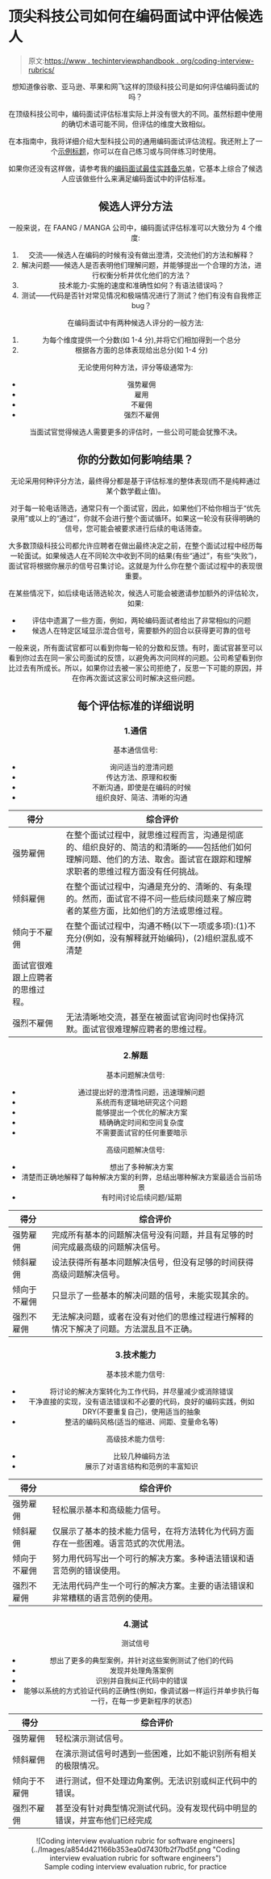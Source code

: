 # 顶尖科技公司如何在编码面试中评估候选人

> 原文:[https://www . techinterviewphandbook . org/coding-interview-rubrics/](https://www.techinterviewhandbook.org/coding-interview-rubrics/)

<header>

想知道像谷歌、亚马逊、苹果和网飞这样的顶级科技公司是如何评估编码面试的吗？

在顶级科技公司中，编码面试评估标准实际上并没有很大的不同。虽然标题中使用的确切术语可能不同，但评估的维度大致相似。

在本指南中，我将详细介绍大型科技公司的通用编码面试评估流程。我还附上了一个[示例标题](/coding-interview-rubrics/)，你可以在自己练习或与同伴练习时使用。

如果你还没有这样做，请参考我的[编码面试最佳实践备忘单](/coding-interview-cheatsheet/)，它基本上综合了候选人应该做些什么来满足编码面试中的评估标准。

## 候选人评分方法[](#candidate-scoring-methodology "Direct link to heading")

一般来说，在 FAANG / MANGA 公司中，编码面试评估标准可以大致分为 4 个维度:

1.  交流——候选人在编码的时候有没有做出澄清，交流他们的方法和解释？
2.  解决问题——候选人是否表明他们理解问题，并能够提出一个合理的方法，进行权衡分析并优化他们的方法？
3.  技术能力-实施的速度和准确性如何？有语法错误吗？
4.  测试——代码是否针对常见情况和极端情况进行了测试？他们有没有自我修正 bug？

在编码面试中有两种候选人评分的一般方法:

1.  为每个维度提供一个分数(如 1-4 分),并将它们相加得到一个总分
2.  根据各方面的总体表现给出总分(如 1-4 分)

无论使用何种方法，评分等级通常为:

*   强势雇佣
*   雇用
*   不雇佣
*   强烈不雇佣

当面试官觉得候选人需要更多的评估时，一些公司可能会犹豫不决。

## 你的分数如何影响结果？[](#how-does-your-score-impact-the-result "Direct link to heading")

无论采用何种评分方法，最终得分都是基于评估标准的整体表现(而不是纯粹通过某个数学截止值)。

对于每一轮电话筛选，通常只有一个面试官，因此，如果他们不给你相当于“优先录用”或以上的“通过”，你就不会进行整个面试循环。如果这一轮没有获得明确的信号，您可能会被要求进行后续的电话筛查。

大多数顶级科技公司都允许应聘者在做出最终决定之前，在整个面试过程中经历每一轮面试。如果候选人在不同轮次中收到不同的结果(有些“通过”，有些“失败”)，面试官将根据你展示的信号召集讨论。这就是为什么你在整个面试过程中的表现很重要。

在某些情况下，如后续电话筛选轮次，候选人可能会被邀请参加额外的评估轮次，如果:

*   评估中遗漏了一些方面，例如，两轮编码面试者给出了非常相似的问题
*   候选人在特定区域显示混合信号，需要额外的回合以获得更可靠的信号

一般来说，所有面试官都可以看到你每一轮的分数和反馈。有时，面试官甚至可以看到你过去在同一家公司面试的反馈，以避免再次问同样的问题。公司希望看到你比过去有所成长。所以，如果你过去被一家公司拒绝了，反思一下可能的原因，并在你再次面试这家公司时解决这些问题。

## 每个评估标准的详细说明[](#detailed-explanation-of-each-evaluated-criteria "Direct link to heading")

### 1.通信[](#1-communication "Direct link to heading")

基本通信信号:

*   询问适当的澄清问题
*   传达方法、原理和权衡
*   不断沟通，即使是在编码的时候
*   组织良好、简洁、清晰的沟通

| 得分 | 综合评价 |
| --- | --- |
| 强势雇佣 | 在整个面试过程中，就思维过程而言，沟通是彻底的、组织良好的、简洁的和清晰的——包括他们如何理解问题、他们的方法、取舍。面试官在跟踪和理解求职者的思维过程方面没有任何挑战。 |
| 倾斜雇佣 | 在整个面试过程中，沟通是充分的、清晰的、有条理的。然而，面试官不得不问一些后续问题来了解应聘者的某些方面，比如他们的方法或思维过程。 |
| 倾向于不雇佣 | 在整个面试过程中，沟通不畅(以下一项或多项):(1)不充分(例如，没有解释就开始编码)，(2)组织混乱或不清楚
面试官很难跟上应聘者的思维过程。 |
| 强烈不雇佣 | 无法清晰地交流，甚至在被面试官询问时也保持沉默。面试官很难理解应聘者的思维过程。 |

### 2.解题[](#2-problem-solving "Direct link to heading")

基本问题解决信号:

*   通过提出好的澄清性问题，迅速理解问题
*   系统而有逻辑地研究这个问题
*   能够提出一个优化的解决方案
*   精确确定时间和空间复杂度
*   不需要面试官的任何重要暗示

高级问题解决信号:

*   想出了多种解决方案
*   清楚而正确地解释了每种解决方案的利弊，总结出哪种解决方案最适合当前场景
*   有时间讨论后续问题/延期

| 得分 | 综合评价 |
| --- | --- |
| 强势雇佣 | 完成所有基本的问题解决信号没有问题，并且有足够的时间完成最高级的问题解决信号。 |
| 倾斜雇佣 | 设法获得所有基本问题解决信号，但没有足够的时间获得高级问题解决信号。 |
| 倾向于不雇佣 | 只显示了一些基本的解决问题的信号，未能实现其余的。 |
| 强烈不雇佣 | 无法解决问题，或者在没有对他们的思维过程进行解释的情况下解决了问题。方法混乱且不正确。 |

### 3.技术能力[](#3-technical-competency "Direct link to heading")

基本技术能力信号:

*   将讨论的解决方案转化为工作代码，并尽量减少或消除错误
*   干净直接的实现，没有语法错误和不必要的代码，良好的编码实践，例如 DRY(不要重复自己)，使用适当的抽象
*   整洁的编码风格(适当的缩进、间距、变量命名等)

高级技术能力信号:

*   比较几种编码方法
*   展示了对语言结构和范例的丰富知识

| 得分 | 综合评价 |
| --- | --- |
| 强势雇佣 | 轻松展示基本和高级能力信号。 |
| 倾斜雇佣 | 仅展示了基本的技术能力信号，在将方法转化为代码方面存在一些困难。语言范式的次优用法。 |
| 倾向于不雇佣 | 努力用代码写出一个可行的解决方案。多种语法错误和语言范例的错误使用。 |
| 强烈不雇佣 | 无法用代码产生一个可行的解决方案。主要的语法错误和非常糟糕的语言范例的使用。 |

### 4.测试[](#4-testing "Direct link to heading")

测试信号

*   想出了更多的典型案例，并针对这些案例测试了他们的代码
*   发现并处理角落案例
*   识别并自我纠正代码中的错误
*   能够以系统的方式验证代码的正确性(例如，像调试器一样运行并单步执行每一行，在每一步更新程序的状态)

| 得分 | 综合评价 |
| --- | --- |
| 强势雇佣 | 轻松演示测试信号。 |
| 倾斜雇佣 | 在演示测试信号时遇到一些困难，比如不能识别所有相关的极限情况。 |
| 倾向于不雇佣 | 进行测试，但不处理边角案例。无法识别或纠正代码中的错误。 |
| 强烈不雇佣 | 甚至没有针对典型情况测试代码。没有发现代码中明显的错误，并宣布他们已经完成 |

<figure>![Coding interview evaluation rubric for software engineers](../Images/a854d421166b353ea0d7430fb2f7bd5f.png "Coding interview evaluation rubric for software engineers")

<figcaption>Sample coding interview evaluation rubric, for practice</figcaption>

</figure>

</header>